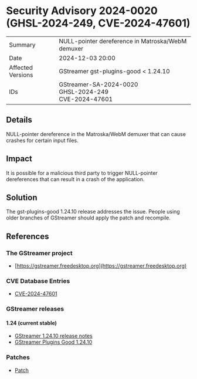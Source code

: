 # Security Advisory 2024-0020 (GHSL-2024-249, CVE-2024-47601)

<div class="vertical-table">

|                   |     |
| ----------------- | --- |
| Summary           | NULL-pointer dereference in Matroska/WebM demuxer |
| Date              | 2024-12-03 20:00 |
| Affected Versions | GStreamer gst-plugins-good < 1.24.10 |
| IDs               | GStreamer-SA-2024-0020<br/>GHSL-2024-249<br/>CVE-2024-47601 |

</div>

## Details

NULL-pointer dereference in the Matroska/WebM demuxer that can cause crashes
for certain input files.

## Impact

It is possible for a malicious third party to trigger NULL-pointer
dereferences that can result in a crash of the application.

## Solution

The gst-plugins-good 1.24.10 release addresses the issue. People using older
branches of GStreamer should apply the patch and recompile.

## References

### The GStreamer project

- [https://gstreamer.freedesktop.org](https://gstreamer.freedesktop.org)

### CVE Database Entries

- [CVE-2024-47601](https://www.cve.org/CVERecord?id=CVE-2024-47601)

### GStreamer releases

#### 1.24 (current stable)

- [GStreamer 1.24.10 release notes](/releases/1.24/#1.24.10)
- [GStreamer Plugins Good 1.24.10](/src/gst-plugins-good/gst-plugins-good-1.24.10.tar.xz)

### Patches

- [Patch](https://gitlab.freedesktop.org/gstreamer/gstreamer/-/merge_requests/8057.patch)
